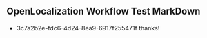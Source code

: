 ## OpenLocalization Workflow Test MarkDown
* 3c7a2b2e-fdc6-4d24-8ea9-6917f255471f thanks!

<!--HONumber=Aug16_HO2-->


